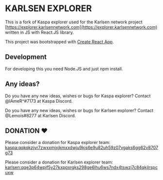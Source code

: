 # KARLSEN EXPLORER

This is a fork of Kaspa explorer used for the Karlsen network project
[https://explorer.karlsennetwork.com](https://explorer.karlsennetwork.com)
written in JS with React.JS library.

This project was bootstrapped with [Create React App](https://github.com/facebook/create-react-app).

## Development

For developing this you need Node.JS and just npm install.

## Any ideas?

Do you have any new ideas, wishes or bugs for Kaspa explorer?
Contact @lAmeR^#7173 at Kaspa Discord.

Do you have any new ideas, wishes or bugs for Karlsen explorer?
Contact @Lemois#8277 at Karlsen Discord.

## DONATION ♥

Please consider a donation for Kaspa explorer team: [kaspa:qqkqkzjvr7zwxxmjxjkmxxdwju9kjs6e9u82uh59z07vgaks6gg62v8707g73](https://explorer.kaspa.org/addresses/kaspa:qqkqkzjvr7zwxxmjxjkmxxdwju9kjs6e9u82uh59z07vgaks6gg62v8707g73)

Please consider a donation for Karlsen explorer team: [karlsen:qqe3p64wpjf5y27kxppxrgks298ge6lhu6ws7ndx4tswzj7c84qkjlrspcuxw](https://explorer.karlsennetwork.com/addresses/karlsen:qqe3p64wpjf5y27kxppxrgks298ge6lhu6ws7ndx4tswzj7c84qkjlrspcuxw)
